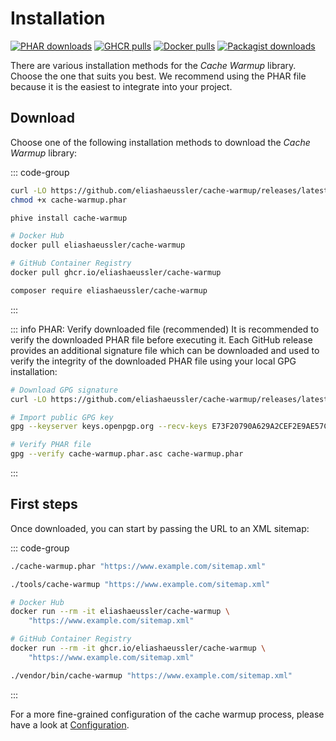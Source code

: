 # Installation

[![PHAR downloads](https://img.shields.io/github/downloads/eliashaeussler/cache-warmup/total?label=PHAR+downloads&logo=github)](https://github.com/eliashaeussler/cache-warmup/releases)
[![GHCR pulls](https://img.shields.io/badge/dynamic/json?url=https%3A%2F%2Fipitio.github.io%2Fbackage%2Feliashaeussler%2Fcache-warmup%2Fcache-warmup.json&query=%24.downloads&logo=github&label=GHCR%20pulls)](https://github.com/eliashaeussler/cache-warmup/pkgs/container/cache-warmup)
[![Docker pulls](https://img.shields.io/docker/pulls/eliashaeussler/cache-warmup?label=Docker+pulls&logo=docker)](https://hub.docker.com/r/eliashaeussler/cache-warmup)
[![Packagist downloads](https://img.shields.io/packagist/dt/eliashaeussler/cache-warmup?label=Packagist+downloads&logo=packagist)](https://packagist.org/packages/eliashaeussler/cache-warmup)

There are various installation methods for the *Cache Warmup* library.
Choose the one that suits you best. We recommend using the PHAR file
because it is the easiest to integrate into your project.

## Download

Choose one of the following installation methods to download the
*Cache Warmup* library:

::: code-group

```bash [PHAR]
curl -LO https://github.com/eliashaeussler/cache-warmup/releases/latest/download/cache-warmup.phar
chmod +x cache-warmup.phar
```

```bash [PHIVE]
phive install cache-warmup
```

```bash [Docker]
# Docker Hub
docker pull eliashaeussler/cache-warmup

# GitHub Container Registry
docker pull ghcr.io/eliashaeussler/cache-warmup
```

```bash [Composer]
composer require eliashaeussler/cache-warmup
```

:::

::: info PHAR: Verify downloaded file (recommended)
It is recommended to verify the downloaded PHAR file before executing it.
Each GitHub release provides an additional signature file which can be
downloaded and used to verify the integrity of the downloaded PHAR file
using your local GPG installation:

```bash
# Download GPG signature
curl -LO https://github.com/eliashaeussler/cache-warmup/releases/latest/download/cache-warmup.phar.asc

# Import public GPG key
gpg --keyserver keys.openpgp.org --recv-keys E73F20790A629A2CEF2E9AE57C1C5363490E851E

# Verify PHAR file
gpg --verify cache-warmup.phar.asc cache-warmup.phar
```

:::

## First steps

Once downloaded, you can start by passing the URL to an XML sitemap:

::: code-group

```bash [PHAR]
./cache-warmup.phar "https://www.example.com/sitemap.xml"
```

```bash [PHIVE]
./tools/cache-warmup "https://www.example.com/sitemap.xml"
```

```bash [Docker]
# Docker Hub
docker run --rm -it eliashaeussler/cache-warmup \
    "https://www.example.com/sitemap.xml"

# GitHub Container Registry
docker run --rm -it ghcr.io/eliashaeussler/cache-warmup \
    "https://www.example.com/sitemap.xml"
```

```bash [Composer]
./vendor/bin/cache-warmup "https://www.example.com/sitemap.xml"
```

:::

For a more fine-grained configuration of the cache warmup process,
please have a look at [Configuration](configuration.md).
